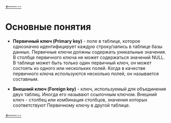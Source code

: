 [<-----](https://github.com/s1tcomsfan/knowledge_warehouse/blob/main/databases/SQL/contents.md)

# Основные понятия

* **Первичный ключ (Primary key)** - поле в таблице, которое однозначно идентифицирует каждую строку/запись в таблице базы данных. Первичные ключи должны содержать уникальные значения. В столбце первичного ключа не может содержаться значений NULL. В таблице может быть только один первичный ключ, он может состоять из одного или нескольких полей. Когда в качестве первичного ключа используются несколько полей, он называется составным.

* **Внешний ключ (Foreign key)** - ключ, используемый для объединения двух таблиц. Иногда его называют ссылочным ключом. Внешний ключ - столбец или комбинация столбцов, значения которых соответствуют Первичному ключу в другой таблице.

[<-----](https://github.com/s1tcomsfan/knowledge_warehouse/blob/main/databases/SQL/contents.md)